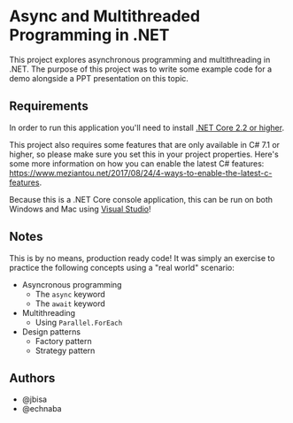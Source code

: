 # Async and Multithreaded Programming in .NET
This project explores asynchronous programming and multithreading in .NET. The purpose of this project was to write some
example code for a demo alongside a PPT presentation on this topic.

## Requirements
In order to run this application you'll need to install [.NET Core 2.2 or higher](https://dotnet.microsoft.com/download).

This project also requires some features that are only available in C# 7.1 or higher, so please make sure you set this in your
project properties. Here's some more information on how you can enable the latest C# features:
https://www.meziantou.net/2017/08/24/4-ways-to-enable-the-latest-c-features.

Because this is a .NET Core console application, this can be run on both Windows and Mac using [Visual Studio](https://visualstudio.microsoft.com/downloads/)!

## Notes
This is by no means, production ready code! It was simply an exercise to practice the following concepts using a "real world"
scenario:
  * Asyncronous programming
    * The `async` keyword
    * The `await` keyword
  * Multithreading
    * Using `Parallel.ForEach`
  * Design patterns
    * Factory pattern
    * Strategy pattern

## Authors
- @jbisa
- @echnaba
